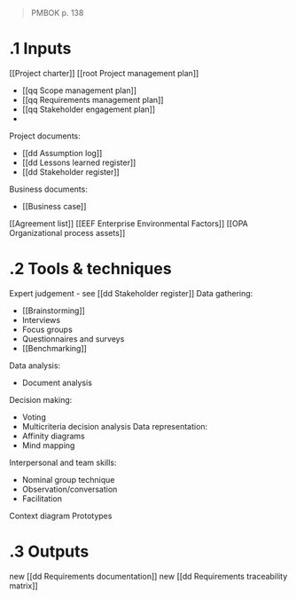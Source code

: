 >PMBOK p. 138
# .1 Inputs
[[Project charter]]
[[root Project management plan]]
* [[qq Scope management plan]]
* [[qq Requirements management plan]]
* [[qq Stakeholder engagement plan]]
* 

Project documents:
* [[dd Assumption log]]
* [[dd Lessons learned register]]
* [[dd Stakeholder register]]

Business documents:
* [[Business case]]

[[Agreement list]]
[[EEF Enterprise Environmental Factors]]
[[OPA Organizational process assets]]

# .2 Tools & techniques
Expert judgement - see [[dd Stakeholder register]]
Data gathering:
* [[Brainstorming]]
* Interviews
* Focus groups
* Questionnaires and surveys
* [[Benchmarking]]

Data analysis:
* Document analysis

Decision making:
* Voting
* Multicriteria decision analysis
Data representation:
* Affinity diagrams
* Mind mapping

Interpersonal and team skills:
* Nominal group technique
* Observation/conversation
* Facilitation

Context diagram
Prototypes

# .3 Outputs
new [[dd Requirements documentation]]
new [[dd Requirements traceability matrix]]


